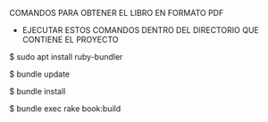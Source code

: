 COMANDOS PARA OBTENER EL LIBRO EN FORMATO PDF

* EJECUTAR ESTOS COMANDOS DENTRO DEL DIRECTORIO QUE CONTIENE EL PROYECTO

$ sudo apt install ruby-bundler

$ bundle update

$ bundle install

$ bundle exec rake book:build

